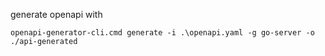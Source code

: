 generate openapi with 

`openapi-generator-cli.cmd generate -i .\openapi.yaml -g go-server -o ./api-generated`